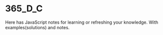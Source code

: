 # 365_D_C
Here has JavaScript notes for learning or refreshing your knowledge.
With examples(solutions) and notes.

